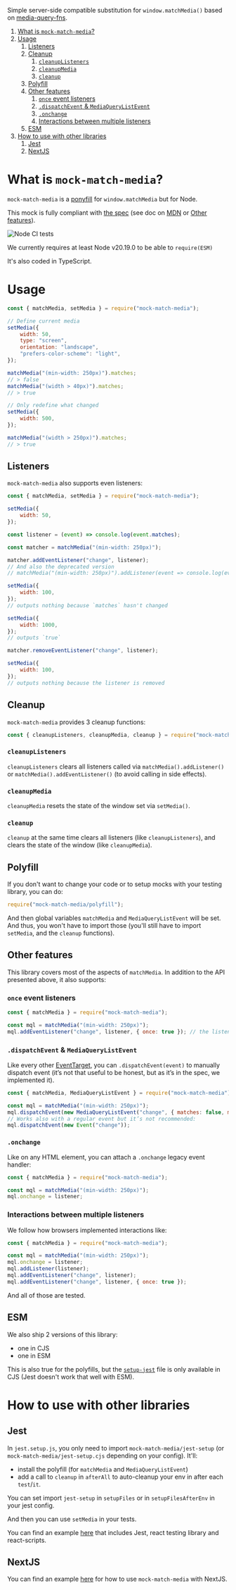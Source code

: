 Simple server-side compatible substitution for `window.matchMedia()` based on [media-query-fns](https://github.com/tbjgolden/media-query-fns).

1. [What is `mock-match-media`?](#what-is-mock-match-media)
2. [Usage](#usage)
    1. [Listeners](#listeners)
    2. [Cleanup](#cleanup)
        1. [`cleanupListeners`](#cleanuplisteners)
        2. [`cleanupMedia`](#cleanupmedia)
        3. [`cleanup`](#cleanup-1)
    3. [Polyfill](#polyfill)
    4. [Other features](#other-features)
        1. [`once` event listeners](#once-event-listeners)
        2. [`.dispatchEvent` \& `MediaQueryListEvent`](#dispatchevent--mediaquerylistevent)
        3. [`.onchange`](#onchange)
        4. [Interactions between multiple listeners](#interactions-between-multiple-listeners)
    5. [ESM](#esm)
3. [How to use with other libraries](#how-to-use-with-other-libraries)
    1. [Jest](#jest)
    2. [NextJS](#nextjs)

# What is `mock-match-media`?

`mock-match-media` is a [ponyfill](https://github.com/sindresorhus/ponyfill) for `window.matchMedia` but for Node.

This mock is fully compliant with [the spec](https://www.w3.org/TR/mediaqueries-5/) (see doc on [MDN](https://developer.mozilla.org/en-US/docs/Web/API/Window/matchMedia) or [Other features](#other-features)).

![Node CI tests](https://github.com/Ayc0/mock-match-media/actions/workflows/main.yml/badge.svg)

We currently requires at least Node v20.19.0 to be able to `require(ESM)`

It's also coded in TypeScript.

# Usage

```js
const { matchMedia, setMedia } = require("mock-match-media");

// Define current media
setMedia({
    width: 50,
    type: "screen",
    orientation: "landscape",
    "prefers-color-scheme": "light",
});

matchMedia("(min-width: 250px)").matches;
// > false
matchMedia("(width > 40px)").matches;
// > true

// Only redefine what changed
setMedia({
    width: 500,
});

matchMedia("(width > 250px)").matches;
// > true
```

## Listeners

`mock-match-media` also supports even listeners:

```js
const { matchMedia, setMedia } = require("mock-match-media");

setMedia({
    width: 50,
});

const listener = (event) => console.log(event.matches);

const matcher = matchMedia("(min-width: 250px)");

matcher.addEventListener("change", listener);
// And also the deprecated version
// matchMedia("(min-width: 250px)").addListener(event => console.log(event.matches));

setMedia({
    width: 100,
});
// outputs nothing because `matches` hasn't changed

setMedia({
    width: 1000,
});
// outputs `true`

matcher.removeEventListener("change", listener);

setMedia({
    width: 100,
});
// outputs nothing because the listener is removed
```

## Cleanup

`mock-match-media` provides 3 cleanup functions:

```js
const { cleanupListeners, cleanupMedia, cleanup } = require("mock-match-media");
```

### `cleanupListeners`

`cleanupListeners` clears all listeners called via `matchMedia().addListener()` or `matchMedia().addEventListener()` (to avoid calling in side effects).

### `cleanupMedia`

`cleanupMedia` resets the state of the window set via `setMedia()`.

### `cleanup`

`cleanup` at the same time clears all listeners (like `cleanupListeners`), and clears the state of the window (like `cleanupMedia`).

## Polyfill

If you don't want to change your code or to setup mocks with your testing library, you can do:

```js
require("mock-match-media/polyfill");
```

And then global variables `matchMedia` and `MediaQueryListEvent` will be set.
And thus, you won't have to import those (you'll still have to import `setMedia`, and the `cleanup` functions).

## Other features

This library covers most of the aspects of `matchMedia`. In addition to the API presented above, it also supports:

### `once` event listeners

```js
const { matchMedia } = require("mock-match-media");

const mql = matchMedia("(min-width: 250px)");
mql.addEventListener("change", listener, { once: true }); // the listener will be removed after 1 received event
```

### `.dispatchEvent` & `MediaQueryListEvent`

Like every other [EventTarget](https://developer.mozilla.org/en-US/docs/Web/API/EventTarget), you can `.dispatchEvent(event)` to manually dispatch event (it’s not that useful to be honest, but as it’s in the spec, we implemented it).

```js
const { matchMedia, MediaQueryListEvent } = require("mock-match-media");

const mql = matchMedia("(min-width: 250px)");
mql.dispatchEvent(new MediaQueryListEvent("change", { matches: false, media: "(custom-non-valid)" }));
// Works also with a regular event but it’s not recommended:
mql.dispatchEvent(new Event("change"));
```

### `.onchange`

Like on any HTML element, you can attach a `.onchange` legacy event handler:

```js
const { matchMedia } = require("mock-match-media");

const mql = matchMedia("(min-width: 250px)");
mql.onchange = listener;
```

### Interactions between multiple listeners

We follow how browsers implemented interactions like:

```js
const { matchMedia } = require("mock-match-media");

const mql = matchMedia("(min-width: 250px)");
mql.onchange = listener;
mql.addListener(listener);
mql.addEventListener("change", listener);
mql.addEventListener("change", listener, { once: true });
```

And all of those are tested.

## ESM

We also ship 2 versions of this library:

-   one in CJS
-   one in ESM

This is also true for the polyfills, but the [`setup-jest`](#jest) file is only available in CJS (Jest doesn't work that well with ESM).

# How to use with other libraries

## Jest

In `jest.setup.js`, you only need to import `mock-match-media/jest-setup` (or `mock-match-media/jest-setup.cjs` depending on your config). It'll:

-   install the polyfill (for `matchMedia` and `MediaQueryListEvent`)
-   add a call to `cleanup` in `afterAll` to auto-cleanup your env in after each `test`/`it`.

You can set import `jest-setup` in `setupFiles` or in `setupFilesAfterEnv` in your jest config.

And then you can use `setMedia` in your tests.

You can find an example [here](https://github.com/Ayc0/mock-match-media-examples/tree/master/create-react-app) that includes Jest, react testing library and react-scripts.

## NextJS

You can find an example [here](https://github.com/Ayc0/mock-match-media-examples/tree/master/next) for how to use `mock-match-media` with NextJS.
